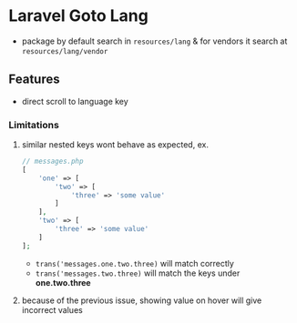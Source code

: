 # Laravel Goto Lang

- package by default search in `resources/lang` & for vendors it search at `resources/lang/vendor`

## Features

- direct scroll to language key

### Limitations

1. similar nested keys wont behave as expected, ex.

    ```php
    // messages.php
    [
        'one' => [
            'two' => [
                'three' => 'some value'
            ]
        ],
        'two' => [
            'three' => 'some value'
        ]
    ];
    ```

    - `trans('messages.one.two.three)` will match correctly
    - `trans('messages.two.three)` will match the keys under **one.two.three**

2. because of the previous issue, showing value on hover will give incorrect values
